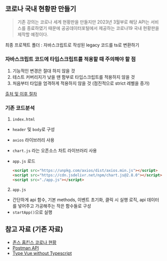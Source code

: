 ## 코로나 국내 현황판 만들기

> 기존 강의는 코로나 세계 현황판을 만들지만 2023년 3월부로 해당 API는 서비스를 종료하였기 때문에 공공데이터포털에서 제공하는 코로나19 국내 현황판을 제작할 예정이다.

최종 프로젝트 폴더 : 자바스크립트로 작성된 legacy 코드를 ts로 변환하기

### 자바스크립트 코드에 타입스크립트를 적용할 때 주의해야 할 점

1. 기능적인 변경은 절대 하지 않을 것
2. 테스트 커버리지가 낮을 땐 함부로 타입스크립트를 적용하지 않을 것
3. 처음부터 타입을 엄격하게 적용하지 않을 것 (점진적으로 strict 레벨을 증가)

[출처 및 이후 절차](https://joshua1988.github.io/ts/etc/convert-js-to-ts.html#%EC%9E%90%EB%B0%94%EC%8A%A4%ED%81%AC%EB%A6%BD%ED%8A%B8-%EC%BD%94%EB%93%9C%EC%97%90-%ED%83%80%EC%9E%85%EC%8A%A4%ED%81%AC%EB%A6%BD%ED%8A%B8%EB%A5%BC-%EC%A0%81%EC%9A%A9%ED%95%A0-%EB%95%8C-%EC%A3%BC%EC%9D%98%ED%95%B4%EC%95%BC-%ED%95%A0-%EC%A0%90)

### 기존 코드분석

1. `index.html`

- `header` 및 `body`로 구성
- `axios` 라이브러리 사용
- `chart.js` 라는 오픈소스 차트 라이브러리 사용
- `app.js` 로드

  ```html
  <script src="https://unpkg.com/axios/dist/axios.min.js"></script>
  <script src="https://cdn.jsdelivr.net/npm/chart.js@2.8.0"></script>
  <script src="./app.js"></script>
  ```

2. `app.js`

- 간단하게 api 함수, 기본 methods, 이벤트 초기화, 클릭 시 실행 로직, api 데이터를 넣어주고 가공해주는 작은 함수들로 구성
- `startApp()`으로 실행

## 참고 자료 (기존 자료)

- [존스 홉킨스 코로나 현황](https://www.arcgis.com/apps/opsdashboard/index.html#/bda7594740fd40299423467b48e9ecf6)
- [Postman API](https://documenter.getpostman.com/view/10808728/SzS8rjbc?version=latest#27454960-ea1c-4b91-a0b6-0468bb4e6712)
- [Type Vue without Typescript](https://blog.usejournal.com/type-vue-without-typescript-b2b49210f0b)

```

```
